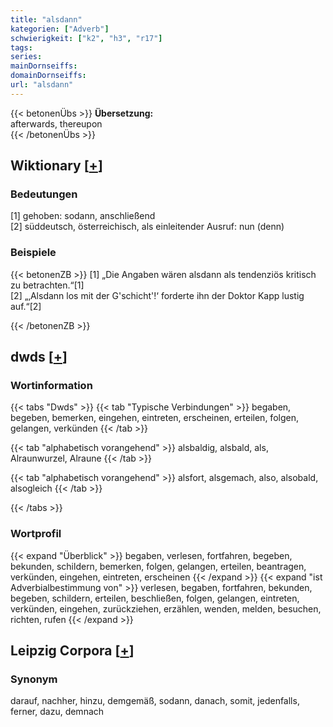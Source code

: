 ```yaml
---
title: "alsdann"
kategorien: ["Adverb"]
schwierigkeit: ["k2", "h3", "r17"]
tags:
series:
mainDornseiffs:
domainDornseiffs:
url: "alsdann"
---
```


{{< betonenÜbs >}}
**Übersetzung:**  
afterwards, thereupon  
{{< /betonenÜbs >}}

## Wiktionary [[+](https://de.wiktionary.org/wiki/alsdann)]

### Bedeutungen
[1] gehoben: sodann, anschließend  
[2] süddeutsch, österreichisch, als einleitender Ausruf: nun (denn)  

### Beispiele
{{< betonenZB >}}
[1] „Die Angaben wären alsdann als tendenziös kritisch zu betrachten.“[1]  
[2] „‚Alsdann los mit der G'schicht'!‘ forderte ihn der Doktor Kapp lustig auf.“[2]  

{{< /betonenZB >}}


## dwds [[+](https://www.dwds.de/wb/alsdann)]

### Wortinformation
{{< tabs "Dwds" >}}
{{< tab "Typische Verbindungen" >}}
begaben, begeben, bemerken, eingehen, eintreten, erscheinen, erteilen, folgen, gelangen, verkünden
{{< /tab >}}

{{< tab "alphabetisch vorangehend" >}}
alsbaldig, alsbald, als, Alraunwurzel, Alraune
{{< /tab >}}

{{< tab "alphabetisch vorangehend" >}}
alsfort, alsgemach, also, alsobald, alsogleich
{{< /tab >}}

{{< /tabs >}}

### Wortprofil
{{< expand "Überblick" >}} begaben, verlesen, fortfahren, begeben, bekunden, schildern, bemerken, folgen, gelangen, erteilen, beantragen, verkünden, eingehen, eintreten, erscheinen {{< /expand >}}
{{< expand "ist Adverbialbestimmung von" >}} verlesen, begaben, fortfahren, bekunden, begeben, schildern, erteilen, beschließen, folgen, gelangen, eintreten, verkünden, eingehen, zurückziehen, erzählen, wenden, melden, besuchen, richten, rufen {{< /expand >}}

## Leipzig Corpora [[+](https://corpora.uni-leipzig.de/en/res?word=alsdann&corpusId=deu_newscrawl-public_2018)]


### Synonym
darauf, nachher, hinzu, demgemäß, sodann, danach, somit, jedenfalls, ferner, dazu, demnach

